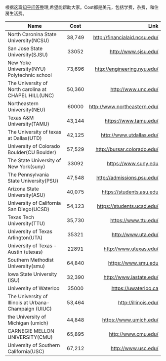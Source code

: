 根据这篇[知乎问答]整理,希望能帮助大家。Cost都是美元，包括学费，杂费，和住房生活费。

| Name        | Cost           | Link  |
| ------------- |:-------------:| -----:|  
North Caronina State University(NCSU)|38,749 |http://financialaid.ncsu.edu/
San Jose State University(SJSU)|33052|http://www.sjsu.edu/
New Yoke University(NYU) Polytechnic school|73,696|http://engineering.nyu.edu/
The University of North carolina at CHAPEL HILL(UNC)|50,360|http://www.unc.edu/
Northeastern University(NEU)|60000|http://www.northeastern.edu/
Texas A&M University(TAMU)|43,144|https://www.tamu.edu/
The University of texas at Dallas(UTD)|42,125|http://www.utdallas.edu/
University of Colorado Boulder(CU Boulder)|57,529|http://bursar.colorado.edu/
The State University of New York(suny)|33092|https://www.suny.edu
The Pennsylvania State University(PSU)|47,548|http://admissions.psu.edu/
Arizona State University(ASU)|40,075|https://students.asu.edu
University of California San Diego(UCSD)|54,123|https://students.ucsd.edu/
Texas Tech University(TTU)|35,730|https://www.ttu.edu/
University of Texas Arlington(UTA)|35321|http://www.uta.edu/
University of Texas - Austin (utexas)|22891|http://www.utexas.edu/
 Southern Methodist University(smu)|64,840|https://www.smu.edu
Iowa State University (ISU)|32,390|http://www.iastate.edu/
University of Waterloo|35000|https://uwaterloo.ca
The University of Illinois at Urbana-Champaign (UIUC)|53,464|http://illinois.edu/
the University of Michigan (umich)|44,848|https://www.umich.edu/
CARNEGIE MELLON UNIVERSITY(CMU)|65,895|http://www.cmu.edu/
University of Southern California(USC)|67,212|http://www.usc.edu/

[知乎问答]: http://www.zhihu.com/question/30393578/answer/48441833
